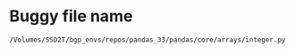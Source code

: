 # Buggy file name

```text
/Volumes/SSD2T/bgp_envs/repos/pandas_33/pandas/core/arrays/integer.py
```
